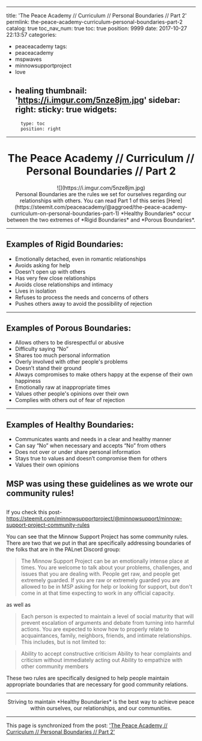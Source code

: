 
---
title: 'The Peace Academy // Curriculum // Personal Boundaries // Part 2'
permlink: the-peace-academy-curriculum-personal-boundaries-part-2
catalog: true
toc_nav_num: true
toc: true
position: 9999
date: 2017-10-27 22:13:57
categories:
- peaceacademy
tags:
- peaceacademy
- mspwaves
- minnowsupportproject
- love
- healing
thumbnail: 'https://i.imgur.com/5nze8jm.jpg'
sidebar:
    right:
        sticky: true
widgets:
    -
        type: toc
        position: right
---


# <center> The Peace Academy // Curriculum // Personal Boundaries // Part 2 </center>

<center> ![](https://i.imgur.com/5nze8jm.jpg) </center>

<center> Personal Boundaries are the rules we set for ourselves regarding our relationships with others.  You can read Part 1 of this series [Here](https://steemit.com/peaceacademy/@aggroed/the-peace-academy-curriculum-on-personal-boundaries-part-1)
*Healthy Boundaries* occur between the two extremes of *Rigid Boundaries* and *Porous Boundaries*.
</center>

---


## Examples of Rigid Boundaries:

* Emotionally detached, even in romantic relationships
* Avoids asking for help
* Doesn't open up with others
* Has very few close relationships
* Avoids close relationships and intimacy
* Lives in isolation
* Refuses to process the needs and concerns of others
* Pushes others away to avoid the possibility of rejection


---


## Examples of Porous Boundaries:

* Allows others to be disrespectful or abusive
* Difficulty saying “No”
* Shares too much personal information
* Overly involved with other people's problems
* Doesn’t stand their ground
* Always compromises to make others happy at the expense of their own happiness
* Emotionally raw at inappropriate times
* Values other people's opinions over their own
* Complies with others out of fear of rejection


---

## Examples of Healthy Boundaries:

* Communicates wants and needs in a clear and healthy manner
* Can say “No” when necessary and accepts “No” from others
* Does not over or under share personal information
* Stays true to values and doesn’t compromise them for others
* Values their own opinions

## MSP was using these guidelines as we wrote our community rules! <h2>

If you check this post- https://steemit.com/minnowsupportproject/@minnowsupport/minnow-support-project-community-rules

You can see that the Minnow Support Project has some community rules.  There are two that we put in that are specifically addressing boundaries of the folks that are in the PALnet Discord group:

> The Minnow Support Project can be an emotionally intense place at times. You are welcome to talk about your problems, challenges, and issues that you are dealing with. People get raw, and people get extremely guarded. If you are raw or extremely guarded you are allowed to be in MSP asking for help or looking for support, but don't come in at that time expecting to work in any official capacity.

as well as 

> Each person is expected to maintain a level of social maturity that will prevent escalation of arguments and debate from turning into harmful actions. You are expected to know how to properly relate to acquaintances, family, neighbors, friends, and intimate relationships. This includes, but is not limited to:

>Ability to accept constructive criticism
>Ability to hear complaints and criticism without immediately acting out
>Ability to empathize with other community members

These two rules are specifically designed to help people maintain appropriate boundaries that are necessary for good community relations.  


---
<center> Striving to maintain *Healthy Boundaries* is the best way to achieve peace within ourselves, our relationships, and our communities.
</center>

- - -

This page is synchronized from the post: ['The Peace Academy // Curriculum // Personal Boundaries // Part 2'](https://steemit.com/@aggroed/the-peace-academy-curriculum-personal-boundaries-part-2)
